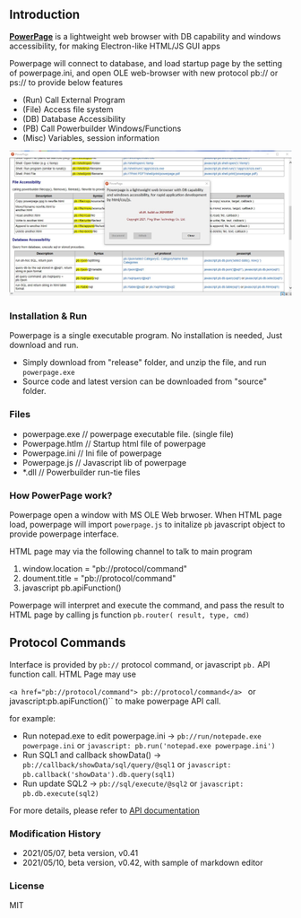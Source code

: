 ## Introduction

[**PowerPage**](https://github.com/casualwriter/powerpage) is a lightweight web browser with DB capability 
and windows accessibility, for making Electron-like HTML/JS GUI apps

Powerpage will connect to database, and load startup page by the setting of powerpage.ini, and open 
OLE web-browser with new protocol pb:// or ps:// to provide below features
 
* (Run) Call External Program 
* (File) Access file system 
* (DB) Database Accessibility
* (PB) Call Powerbuilder Windows/Functions 
* (Misc) Variables, session information 

![](powerpage.jpg)


### Installation & Run

Powerpage is a single executable program. No installation is needed, Just download and run.

* Simply download from "release" folder, and unzip the file, and run ``powerpage.exe``
* Source code and latest version can be downloaded from "source" folder. 


### Files

  * powerpage.exe  // powerpage executable file. (single file)
  * Powerpage.htlm // Startup html file of powerpage 
  * Powerpage.ini  // Ini file of powerpage
  * Powerpage.js   // Javascript lib of powerpage
  * *.dll          // Powerbuilder run-tie files


### How PowerPage work?

Powerpage open a window with MS OLE Web brwoser. When HTML page load, powerpage will import ``powerpage.js`` to initalize ``pb`` javascript object to provide powerpage interface.

HTML page may via the following channel to talk to main program

1. window.location = "pb://protocol/command"
2. doument.title = "pb://protocol/command"
3. javascript pb.apiFunction()

Powerpage will interpret and execute the command, and pass the result to HTML page by calling js function ``pb.router( result, type, cmd)``

## Protocol Commands

Interface is provided by ``pb://`` protocol command, or javascript ``pb.`` API function call.  HTML Page may use 

``<a href="pb://protocol/command"> pb://protocol/command</a> `` or javascript:pb.apiFunction()`` to make powerpage API call.

for example:

* Run notepad.exe to edit powerpage.ini -> ``pb://run/notepade.exe powerpage.ini`` or ``javascript: pb.run('notepad.exe powerpage.ini')``
* Run SQL1 and callback showData() -> ``pb://callback/showData/sql/query/@sql1`` or ``javascript: pb.callback('showData').db.query(sql1)`` 
* Run update SQL2 -> ``pb://sql/execute/@sql2`` or  ``javascript: pb.db.execute(sql2)`` 

For more details, please refer to [API documentation](interface.md)



### Modification History

* 2021/05/07, beta version, v0.41 
* 2021/05/10, beta version, v0.42, with sample of markdown editor

### License

MIT





